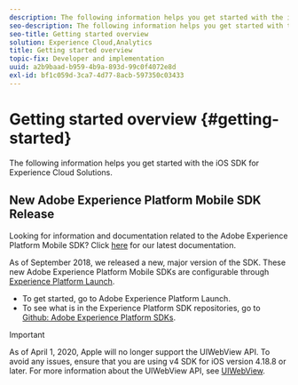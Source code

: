 ```yaml
---
description: The following information helps you get started with the iOS SDK for Experience Cloud Solutions 
seo-description: The following information helps you get started with the iOS SDK for Experience Cloud Solutions 
seo-title: Getting started overview
solution: Experience Cloud,Analytics
title: Getting started overview
topic-fix: Developer and implementation
uuid: a2b9baad-b959-4b9a-893d-99c0f4072e8d
exl-id: bf1c059d-3ca7-4d77-8acb-597350c03433
---
```

# Getting started overview {#getting-started}

The following information helps you get started with the iOS SDK for Experience Cloud Solutions.

## New Adobe Experience Platform Mobile SDK Release

Looking for information and documentation related to the Adobe Experience Platform Mobile SDK? Click [here](https://aep-sdks.gitbook.io/docs/) for our latest documentation.

As of September 2018, we released a new, major version of the SDK. These new Adobe Experience Platform Mobile SDKs are configurable through [Experience Platform Launch](https://www.adobe.com/experience-platform/launch.html).

* To get started, go to Adobe Experience Platform Launch.
* To see what is in the Experience Platform SDK repositories, go to [Github: Adobe Experience Platform SDKs](https://github.com/Adobe-Marketing-Cloud/acp-sdks).

>[!IMPORTANT]
>
>As of April 1, 2020, Apple will no longer support the UIWebView API. To avoid any issues, ensure that you are using v4 SDK for iOS version 4.18.8 or later. For more information about the UIWebView API, see [UIWebView](https://developer.apple.com/documentation/uikit/uiwebview).
